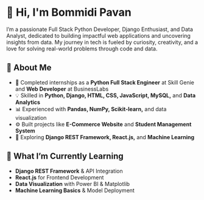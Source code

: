 # **👋 Hi, I'm Bommidi Pavan**

I’m a passionate Full Stack Python Developer, Django Enthusiast, and Data Analyst, dedicated to building impactful web applications and uncovering insights from data.
My journey in tech is fueled by curiosity, creativity, and a love for solving real-world problems through code and data.

## **🚀 About Me**

- 💼 Completed internships as a **Python Full Stack Engineer** at Skill Genie and **Web Developer** at BusinessLabs  
- 💡 Skilled in **Python, Django, HTML, CSS, JavaScript, MySQL,** and **Data Analytics**  
- 📊 Experienced with **Pandas, NumPy, Scikit-learn,** and data visualization  
- ⚙️ Built projects like **E-Commerce Website** and **Student Management System**  
- 🌱 Exploring **Django REST Framework, React.js,** and **Machine Learning**

## **🧠 What I’m Currently Learning**

- **Django REST Framework** & API Integration  
- **React.js** for Frontend Development  
- **Data Visualization** with Power BI & Matplotlib  
- **Machine Learning Basics** & Model Deployment
